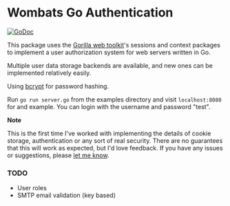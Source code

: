 # Wombats Go Authentication
[![GoDoc](https://godoc.org/github.com/Wombats/goauth?status.png)](https://godoc.org/github.com/Wombats/goauth)

This package uses the [Gorilla web toolkit](http://www.gorillatoolkit.org/)'s
sessions and context packages to implement a user authorization system for web
servers written in Go.

Multiple user data storage backends are available, and new ones can be
implemented relatively easily.

Using [bcrypt](http://codahale.com/how-to-safely-store-a-password/) for
password hashing.

Run `go run server.go` from the examples directory and visit `localhost:8080`
for and example. You can login with the username and password "test".

**Note**

This is the first time I've worked with implementing the details of cookie
storage, authentication or any sort of real security. There are no guarantees
that this will work as expected, but I'd love feedback. If you have any issues
or suggestions, please [let me
know](https://github.com/Wombats/goauth/issues/new).

### TODO

- User roles
- SMTP email validation (key based)
